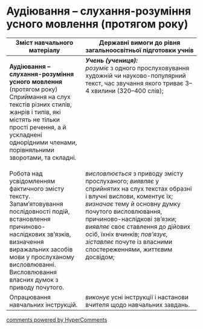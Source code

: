 <div id="hypercomments_widget" class="js-hypercomments-widget invisible"></div>

# Аудіювання – слухання-розуміння усного мовлення (протягом року)

<table>
  <tr>
    <td width="40%" align="center"><b>Зміст навчального матеріалу</b></td>
    <td width="60%" align="center"><b>Державні вимоги до рівня загальноосвітньої підготовки учнів</b></td>
  </tr>
<tbody>
  <tr>
    <td width="40%" style="vertical-align:top !important;">
    <p><b>Аудіювання – слухання-розуміння усного мовлення</b> (протягом року)<br>
Сприймання на слух текстів різних стилів, жанрів і типів, які містять не тільки прості речення, а й ускладнені однорідними членами, порівняльними зворотами, та складні.</td>
    <td width="60%" style="vertical-align:top !important;">
<i><b>Учень (учениця):</b></i><br>
<i>розуміє</i> з одного прослуховування художній чи науково-популярний текст, час  звучання якого триває 3–4 хвилини (320–400 слів); </td>
  </tr>
  <tr>
    <td width="40%" style="vertical-align:top !important;">
Робота над усвідомленням фактичного змісту тексту. Запам’ятовування послідовності подій, встановлення причиново-наслідкових зв’язків, визначення виражальних засобів мови у прослуханому висловлюванні. Висловлювання власних думок з приводу почутого.</td>
    <td width="60%" style="vertical-align:top !important;">
<i>висловлюється</i> з приводу змісту прослуханого; <i>виявляє</i> у сприйнятих на слух текстах образні і влучні вислови, коментує їх;<br> 
<i>визначає</i> тему й основну думку почутого висловлювання, причиново-наслідкові зв’язки; <i>виявляє</i> своє ставлення до дійових осіб, їхніх вчинків; <i>пов’язує, зіставляє</i> почуте із власними спостереженнями, життєвим досвідом; 
<br></td>
  </tr>
  <tr>
    <td width="40%" style="vertical-align:top !important;">
Опрацювання навчальних інструкцій.</td>
    <td width="60%" style="vertical-align:top !important;">
<i>виконує</i> усні інструкції і настанови вчителя щодо навчальних завдань.</td>
  </tr>
</tbody>
</table>

<div class="js-hypercomments-container">
<a href="http://hypercomments.com" class="hc-link" title="comments widget">comments powered by HyperComments</a>
</div>